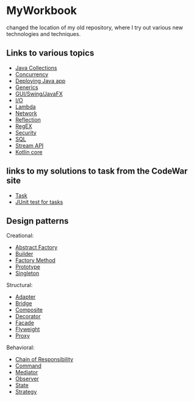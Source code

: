 # MyWorkbook
changed the location of my old repository, where I try out various new technologies and techniques.

## Links to various topics
* [Java Collections](https://github.com/RossHS/MyWorkbook/tree/master/src/javaCore/collections)
* [Concurrency](https://github.com/RossHS/MyWorkbook/tree/master/src/javaCore/concurrency)
* [Deploying Java app](https://github.com/RossHS/MyWorkbook/tree/master/src/javaCore/deployingJavaApp)
* [Generics](https://github.com/RossHS/MyWorkbook/tree/master/src/javaCore/generics)
* [GUI/Swing/JavaFX](https://github.com/RossHS/MyWorkbook/tree/master/src/javaCore/GUI)
* [I/O](https://github.com/RossHS/MyWorkbook/tree/master/src/javaCore/IO)
* [Lambda](https://github.com/RossHS/MyWorkbook/tree/master/src/javaCore/lambda_method_references)
* [Network](https://github.com/RossHS/MyWorkbook/tree/master/src/javaCore/network)
* [Reflection](https://github.com/RossHS/MyWorkbook/tree/master/src/javaCore/reflection)
* [RegEX](https://github.com/RossHS/MyWorkbook/tree/master/src/javaCore/regular_expression)
* [Security](https://github.com/RossHS/MyWorkbook/tree/master/src/javaCore/security)
* [SQL](https://github.com/RossHS/MyWorkbook/tree/master/src/javaCore/SQL)
* [Stream API](https://github.com/RossHS/MyWorkbook/tree/master/src/javaCore/streamsAPI)
* [Kotlin core](https://github.com/RossHS/MyWorkbook/tree/master/src/kotlinCore)

## links to my solutions to task from the CodeWar site
* [Task](https://github.com/RossHS/MyWorkbook/tree/master/src/exercises)
* [JUnit test for tasks](https://github.com/RossHS/MyWorkbook/tree/master/Test/exercises/codewars)

## Design patterns
Creational:
* [Abstract Factory](https://github.com/RossHS/MyWorkbook/tree/master/src/designPatterns/creational/abstractFactory)
* [Builder](https://github.com/RossHS/MyWorkbook/tree/master/src/designPatterns/creational/builder)
* [Factory Method](https://github.com/RossHS/MyWorkbook/tree/master/src/designPatterns/creational/factoryMethod)
* [Prototype](https://github.com/RossHS/MyWorkbook/tree/master/src/designPatterns/creational/prototype)
* [Singleton](https://github.com/RossHS/MyWorkbook/tree/master/src/designPatterns/creational/singleton)

Structural:
* [Adapter](https://github.com/RossHS/MyWorkbook/tree/master/src/designPatterns/structural/adapter)
* [Bridge](https://github.com/RossHS/MyWorkbook/tree/master/src/designPatterns/structural/bridge)
* [Composite](https://github.com/RossHS/MyWorkbook/tree/master/src/designPatterns/structural/composite)
* [Decorator](https://github.com/RossHS/MyWorkbook/tree/master/src/designPatterns/structural/decorator)
* [Facade](https://github.com/RossHS/MyWorkbook/tree/master/src/designPatterns/structural/facade)
* [Flyweight](https://github.com/RossHS/MyWorkbook/tree/master/src/designPatterns/structural/flyweight)
* [Proxy](https://github.com/RossHS/MyWorkbook/tree/master/src/designPatterns/structural/proxy)

Behavioral:
* [Chain of Responsibility](https://github.com/RossHS/MyWorkbook/tree/master/src/designPatterns/behavioral/chainOfResponsibility)
* [Command](https://github.com/RossHS/MyWorkbook/tree/master/src/designPatterns/behavioral/command)
* [Mediator](https://github.com/RossHS/MyWorkbook/tree/master/src/designPatterns/behavioral/mediator)
* [Observer](https://github.com/RossHS/MyWorkbook/tree/master/src/designPatterns/behavioral/observer)
* [State](https://github.com/RossHS/MyWorkbook/tree/master/src/designPatterns/behavioral/state)
* [Strategy](https://github.com/RossHS/MyWorkbook/tree/master/src/designPatterns/behavioral/strategy)
